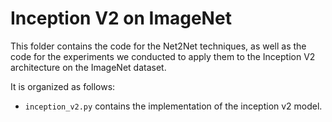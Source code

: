 # Inception V2 on ImageNet

This folder contains the code for the Net2Net techniques, as well as the code for the experiments we conducted to apply them to the Inception V2 architecture on the ImageNet dataset.

It is organized as follows:
- `inception_v2.py` contains the implementation of the inception v2 model.